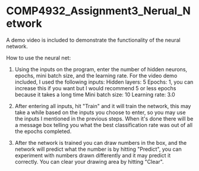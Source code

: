 # COMP4932_Assignment3_Nerual_Network

A demo video is included to demonstrate the functionality of the neural network.

How to use the neural net:
1. Using the inputs on the program, enter the number of hidden neurons,
   epochs, mini batch size, and the learning rate. For the video demo included,
   I used the following inputs:
   Hidden layers: 5
   Epochs: 1, you can increase this if you want but I would recommend 5 or less epochs
   because it takes a long time
   Mini batch size: 10
   Learning rate: 3.0
   
2. After entering all inputs, hit "Train" and it will train the network, this may take 
   a while based on the inputs you choose to enter, so you may use the inputs I 
   mentioned in the previous steps. When it's done there will be a message box 
   telling you what the best classification rate was out of all the epochs completed.
   
3. After the network is trained you can draw numbers in the box, and the network will predict
   what the number is by hitting "Predict", you can experiment with numbers drawn differently and 
   it may predict it correctly. You can clear your drawing area by hitting "Clear".
   
